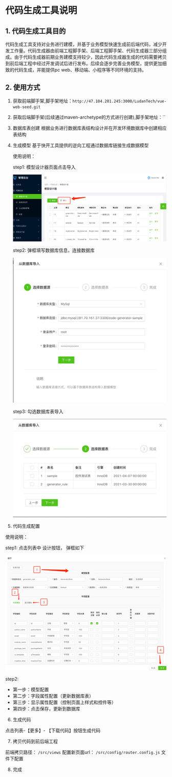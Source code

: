 # 代码生成工具说明

## 1. 代码生成工具目的

代码生成工具支持对业务进行建模，并基于业务模型快速生成前后端代码，减少开发工作量。代码生成器由前端工程脚手架、后端工程脚手架、代码生成器三部分组成。由于代码生成器前期业务建模支持较少，因此代码生成器生成的代码需要拷贝到前后端工程中经过开发调试后进行发布。后续会逐步完善业务模型，提供更加细致的代码生成，并能提供pc web、移动端、小程序等不同环境的支持。

## 2. 使用方式

1. 获取前端脚手架,脚手架地址：`http://47.104.201.245:3000/LudanTech/vue-web-seed.git`

2. 获取后端脚手架(后续通过maven-archetype的方式进行创建),脚手架地址：``

3. 数据库表创建
   根据业务进行数据库表结构设计并在开发环境数据库中创建相应表结构
4. 生成模型
   基于快开工具提供的逆向工程通过数据库链接生成数据模型

   使用说明：

   step1: 模型设计器页面点击导入

   ![step1](./img/step4-1.jpg)

   step2: 弹框填写数据库信息，连接数据库

   ![step2](./img/step4-2.jpg)

   step3: 勾选数据库表导入

   ![step3](./img/step4-3.jpg)

5. 代码生成配置

 使用说明：

 step1: 点击列表中 设计按钮， 弹框如下

 ![step3](./img/step5-1.jpg)

 step2:

* 第一步：模型配置
* 第二步：字段属性配置（更新数据库表）
* 第三步：显示属性配置（控制页面上样式和控件等）
* 第四步：点击保存，更新到数据库

6. 生成代码

 点击列表-【更多】- 【下载代码】按钮生成代码

7. 拷贝代码到前后端工程

 前端拷贝路径： `/src/views`
   配置新页面url： `/src/config/router.config.js` 文件下配置

8. 完成
